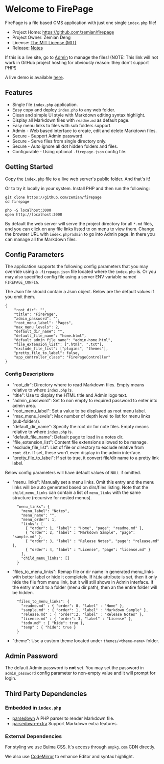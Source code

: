# Welcome to FirePage

FirePage is a file based CMS application with just one single `index.php` file!

* Project Home: https://github.com/zemian/firepage
* Project Owner: Zemian Deng
* License: [The MIT License (MIT)](index.php?page=license.md)
* Release: [Notes](index.php?page=release.md)

If this is a live site, go to [Admin](index.php?admin) to manage the files!
(NOTE: This link will not work in GitHub project hosting for obviously reason: they don't support PHP!)

A live demo is available [here](https://zemiancodeplayground.000webhostapp.com/firepage/index.php).

## Features

* Single file `index.php` application.
* Easy copy and deploy `index.php` to any web folder.
* Clean and simple UI style with Markdown editing syntax highlight.
* Display all Markdown files with `readme.md` as default page.
* Easy menu links to files with sub folders support.
* Admin - Web based interface to create, edit and delete Markdown files.
* Secure - Support Admin password.
* Secure - Serve files from single directory only.
* Secure - Auto ignore all dot hidden folders and files.
* Configurable - Using optional `.firepage.json` config file.

## Getting Started

Copy the `index.php` file to a live web server's public folder. And that's it!

Or to try it locally in your system. Install PHP and then run the following:

    git clone https://github.com/zemian/firepage
    cd firepage
    
    php -S localhost:3000
    open http://localhost:3000

By default the web server will serve the project directory for all `*.md` files, and you 
can click on any file links listed to on menu to view them. Change the browser URL with `index.php?admin` to go into Admin page. In there you can manage all the Markdown files.

## Config Parameters

The application supports the following config parameters that you may override using a `.firepage.json` file 
located where the `index.php` is. Or you may also specified config file using a server ENV variable
named `FIREPAGE_CONFIG`.

The Json file should contain a Json object. Below are the default values if you omit them.

```
{
    "root_dir": "",
    "title": "FirePage",
    "admin_password": "",
    "root_menu_label": "Pages",
    "max_menu_levels": 2,
    "default_dir_name": "",
    "default_file_name": "home.html",
    "default_admin_file_name": "admin-home.html",
    "file_extension_list": [".html", ".txt"],
    "exclude_file_list": ["plugins", "themes"],
    "pretty_file_to_label": false,
    "app_controller_class": "FirePageController"
}
```

### Config Descriptions

* "root_dir": Directory where to read Markdown files. Empty means relative to where `index.php` is.
* "title": Use to display the HTML title and Admin logo text.
* "admin_password": Set to non empty to required password to enter into admin area.
* "root_menu_label": Set a value to be displayed as root menu label.
* "max_menu_levels": Max number of depth level to list for menu links (sub-folders).
* "default_dir_name": Specify the root dir for note files. Empty means relative to where `index.php` is.
* "default_file_name": Default page to load in a notes dir.
* "file_extension_list": Content file extensions allowed to be manage.
* "exclude_file_list": List of file or directory to exclude relative from `root_dir`. If set, these won't even display
  in the admin interface.
* "pretty_file_to_label": If set to true, it convert file/dir name to a pretty link label.

Below config parameters will have default values of `NULL` if omitted.

* "menu_links": Manually set a menu links. Omit this entry and the menu links will be auto generated based on 
  dirs/files listing. Note that the `child_menu_links` can contain a list of `menu_links` with the same structure 
  (recursive for nested menus).
    ```  
      "menu_links": {
        "menu_label": "Notes",
        "menu_name": "",
        "menu_order": 1,
        "links": [
          { "order": 1, "label" : "Home", "page": "readme.md" },
          { "order": 2, "label" : "Markdown Sample", "page": "sample.md" },
          { "order": 3, "label" : "Release Notes", "page": "release.md" },
          { "order": 4, "label" : "License", "page": "license.md" }
        ],
        "child_menu_links": []
      }
    ```
* "files_to_menu_links": Remap file or dir name in generated menu_links with better label or hide it completely.
  If `hide` attribute is set, then it only hide the file from menu link, but it will still shows in Admin interface. 
  If the entry match to a folder (menu dir path), then an the entire folder will be hidden.
    ```
      "files_to_menu_links": {
        "readme.md" : { "order": 0, "label" : "Home" },
        "sample.md" : { "order": 1, "label" : "Markdown Sample" },
        "release.md" : { "order":2, "label" : "Release Notes" },
        "license.md" : { "order": 3, "label" : "License" },
        "todo.md" : { "hide": true },
        "temp" : { "hide": true }
      }
    ```
  
* "theme": Use a custom theme located under `themes/<theme-name>` folder.

## Admin Password

The default Admin password is **not** set. You may set the password in `admin_password` config parameter 
to non-empty value and it will prompt for login.

## Third Party Dependencies

### Embedded in `index.php`

* [parsedown](https://github.com/erusev/parsedown) A PHP parser to render Markdown file.
* [parsedown-extra](https://github.com/erusev/parsedown-extra) Support Markdown extra features.

### External Dependencies

For styling we use [Bulma CSS](https://unpkg.com/bulma). It's access through `unpkg.com` CDN directly.

We also use [CodeMirror](https://unpkg.com/codemirror) to enhance Editor and syntax highlight.
